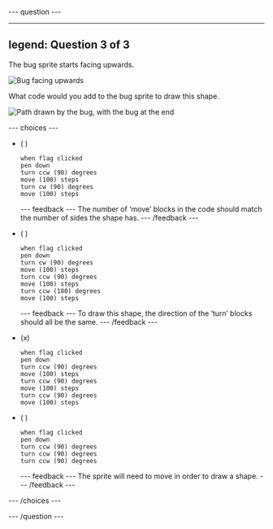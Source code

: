 
--- question ---

---
legend: Question 3 of 3
---

The bug sprite starts facing upwards.

![Bug facing upwards](images/quiz/q3-1.png)

What code would you add to the bug sprite to draw this shape.

![Path drawn by the bug, with the bug at the end](images/quiz/q3-2.png)

--- choices ---

- ( )
  ```blocks3
  when flag clicked
  pen down
  turn ccw (90) degrees
  move (100) steps
  turn cw (90) degrees
  move (100) steps
  ```

  --- feedback ---
  The number of ‘move’ blocks in the code should match the number of sides the shape has.
  --- /feedback ---

- ( )
  ```blocks3
  when flag clicked
  pen down
  turn cw (90) degrees
  move (100) steps
  turn ccw (90) degrees
  move (100) steps
  turn ccw (180) degrees
  move (100) steps
  ```

  --- feedback ---
  To draw this shape, the direction of the ‘turn’ blocks should all be the same.
  --- /feedback ---

- (x)
  ```blocks3
  when flag clicked
  pen down
  turn ccw (90) degrees
  move (100) steps
  turn ccw (90) degrees
  move (100) steps
  turn ccw (90) degrees
  move (100) steps
  ```

- ( )
  ```blocks3
  when flag clicked
  pen down
  turn ccw (90) degrees
  turn ccw (90) degrees
  turn ccw (90) degrees
  ```

  --- feedback ---
  The sprite will need to move in order to draw a shape.
  --- /feedback ---

--- /choices ---

--- /question ---

